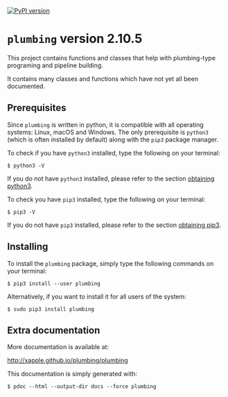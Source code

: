 [![PyPI version](https://badge.fury.io/py/plumbing.svg)](https://badge.fury.io/py/plumbing)

# `plumbing` version 2.10.5

This project contains functions and classes that help with plumbing-type programing and pipeline building.

It contains many classes and functions which have not yet all been documented.

## Prerequisites

Since `plumbing` is written in python, it is compatible with all operating systems: Linux, macOS and Windows. The only prerequisite is `python3` (which is often installed by default) along with the `pip3` package manager.

To check if you have `python3` installed, type the following on your terminal:

    $ python3 -V

If you do not have `python3` installed, please refer to the section [obtaining python3](docs/installing_tips.md#obtaining-python3).

To check you have `pip3` installed, type the following on your terminal:

    $ pip3 -V

If you do not have `pip3` installed, please refer to the section [obtaining pip3](docs/installing_tips.md#obtaining-pip3).

## Installing

To install the `plumbing` package, simply type the following commands on your terminal:

    $ pip3 install --user plumbing

Alternatively, if you want to install it for all users of the system:

    $ sudo pip3 install plumbing

## Extra documentation

More documentation is available at:

<http://xapple.github.io/plumbing/plumbing>

This documentation is simply generated with:

    $ pdoc --html --output-dir docs --force plumbing